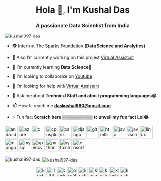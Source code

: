 <h1 align="center">Hola 👋, I'm Kushal Das</h1>
<h3 align="center"> A passionate Data Scientist from India</h3>

<p align="left"> <img src="https://komarev.com/ghpvc/?username=kushal997-das" alt="kushal997-das" /> </p>

- 🕵 Intern at The Sparks Foundation **(Data Science and Analytics)**

- 🔭 Also I’m currently working on this project [Virtual Assistant](https://www.youtube.com/watch?v=Bp2790NCGqg&t=5s)

- 🌱 I’m currently learning **Data Science🤩**

- 👯 I’m looking to collaborate on [Youtube](https://www.youtube.com/channel/UCIHj6mNCMnSnmWLHOxzIESw?view_as=subscriber)

- 🤝 I’m looking for help with [Virtual Assistant](https://www.youtube.com/watch?v=Bp2790NCGqg&t=5s)

- 💬 Ask me about **Technical Staff and about programming languages😎**

- 📫 How to reach me **daskushal980@gmail.com**

- ⚡ Fun fact **Scratch here ▒▒▒▒▒▒▒▒▒▒ to unveil my fun fact Lol😂**

<p align="left"><img src="https://devicons.github.io/devicon/devicon.git/icons/android/android-original-wordmark.svg" alt="android" width="40" height="40"/> <img src="https://www.vectorlogo.zone/logos/microsoft_azure/microsoft_azure-icon.svg" alt="azure" width="40" height="40"/> <img src="https://devicons.github.io/devicon/devicon.git/icons/c/c-original.svg" alt="c" width="40" height="40"/> <img src="https://devicons.github.io/devicon/devicon.git/icons/cplusplus/cplusplus-original.svg" alt="cplusplus" width="40" height="40"/> <img src="https://devicons.github.io/devicon/devicon.git/icons/css3/css3-original-wordmark.svg" alt="css3" width="40" height="40"/> <img src="https://devicons.github.io/devicon/devicon.git/icons/django/django-original.svg" alt="django" width="40" height="40"/> <img src="https://www.vectorlogo.zone/logos/git-scm/git-scm-icon.svg" alt="git" width="40" height="40"/> <img src="https://devicons.github.io/devicon/devicon.git/icons/html5/html5-original-wordmark.svg" alt="html5" width="40" height="40"/> <img src="https://devicons.github.io/devicon/devicon.git/icons/java/java-original-wordmark.svg" alt="java" width="40" height="40"/> <img src="https://devicons.github.io/devicon/devicon.git/icons/javascript/javascript-original.svg" alt="javascript" width="40" height="40"/> <img src="https://devicons.github.io/devicon/devicon.git/icons/linux/linux-original.svg" alt="linux" width="40" height="40"/> <img src="https://devicons.github.io/devicon/devicon.git/icons/mongodb/mongodb-original-wordmark.svg" alt="mongodb" width="40" height="40"/> <img src="https://devicons.github.io/devicon/devicon.git/icons/mysql/mysql-original-wordmark.svg" alt="mysql" width="40" height="40"/> <img src="https://www.vectorlogo.zone/logos/opencv/opencv-icon.svg" alt="opencv" width="40" height="40"/> <img src="https://devicons.github.io/devicon/devicon.git/icons/python/python-original.svg" alt="python" width="40" height="40"/> <img src="https://www.vectorlogo.zone/logos/pytorch/pytorch-icon.svg" alt="pytorch" width="40" height="40"/> <img src="https://www.vectorlogo.zone/logos/tensorflow/tensorflow-icon.svg" alt="tensorflow" width="40" height="40"/></p>

<p><img align="left" src="https://github-readme-stats.vercel.app/api/top-langs/?username=kushal997-das&layout=compact&hide=html" alt="kushal997-das" /></p>

<p>&nbsp;<img align="center" src="https://github-readme-stats.vercel.app/api?username=kushal997-das&show_icons=true&theme=radical" alt="kushal997-das" /></p>

<p align="center">
<a href="https://linkedin.com/in/kushal-das-7337421a9"target="blank" ><img align="center" src="https://cdn.jsdelivr.net/npm/simple-icons@3.0.1/icons/linkedin.svg" alt="kushal-das-7337421a9" height="30" width="30" /></a>
<a href="https://stackoverflow.com/users/13461431/kushal-das?tab=profile" target="blank"><img align="center" src="https://cdn.jsdelivr.net/npm/simple-icons@3.0.1/icons/stackoverflow.svg" alt="13461431/kushal-das?tab=profile" height="30" width="30" /></a>
<a href="https://kaggle.com/kushal123" target="blank"><img align="center" src="https://cdn.jsdelivr.net/npm/simple-icons@3.0.1/icons/kaggle.svg" alt="kushal123" height="30" width="30" /></a>
<a href="https://fb.com/profile.php?id=100025042010456" target="blank"><img align="center" src="https://cdn.jsdelivr.net/npm/simple-icons@3.0.1/icons/facebook.svg" alt="profile.php?id=100025042010456" height="30" width="30" /></a>
<a href="https://instagram.com/kushal_das07" target="blank"><img align="center" src="https://cdn.jsdelivr.net/npm/simple-icons@3.0.1/icons/instagram.svg" alt="kushal_das07" height="30" width="30" /></a>
<a href="https://www.youtube.com/channel/UCIHj6mNCMnSnmWLHOxzIESw?view_as=subscriber" target="blank"><img align="center" src="https://cdn.jsdelivr.net/npm/simple-icons@3.0.1/icons/youtube.svg" alt="kushal das" height="30" width="30" /></a>
<a href="https://www.hackerrank.com/daskushal980" target="blank"><img align="center" src="https://cdn.jsdelivr.net/npm/simple-icons@3.0.1/icons/hackerrank.svg" alt="kushal das" height="30" width="30" /></a>
<a href="https://auth.geeksforgeeks.org/user/daskushal980/todo-done/" target="blank"><img align="center" src="https://cdn.jsdelivr.net/npm/simple-icons@3.0.1/icons/geeksforgeeks.svg" alt="kushal das" height="30" width="30" /></a>
<a href="https://twitter.com/KushalD63268398" target="blank"><img align="center" src="https://cdn.jsdelivr.net/npm/simple-icons@3.0.1/icons/twitter.svg" alt="kushal Das" height="30" width="30" /></a>
</p>


